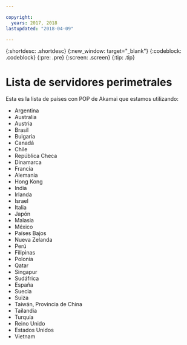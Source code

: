 ```yaml
---

copyright:
  years: 2017, 2018
lastupdated: "2018-04-09"

---
```


{:shortdesc: .shortdesc}
{:new_window: target="_blank"}
{:codeblock: .codeblock}
{:pre: .pre}
{:screen: .screen}
{:tip: .tip}

# Lista de servidores perimetrales

Esta es la lista de países con POP de Akamai que estamos utilizando:
 
* Argentina
* Australia
* Austria
* Brasil
* Bulgaria
* Canadá
* Chile
* República Checa
* Dinamarca
* Francia
* Alemania
* Hong Kong 
* India
* Irlanda
* Israel
* Italia
* Japón
* Malasia
* México
* Países Bajos
* Nueva Zelanda
* Perú
* Filipinas
* Polonia
* Qatar
* Singapur
* Sudáfrica
* España
* Suecia
* Suiza
* Taiwán, Provincia de China
* Tailandia
* Turquía
* Reino Unido
* Estados Unidos
* Vietnam
